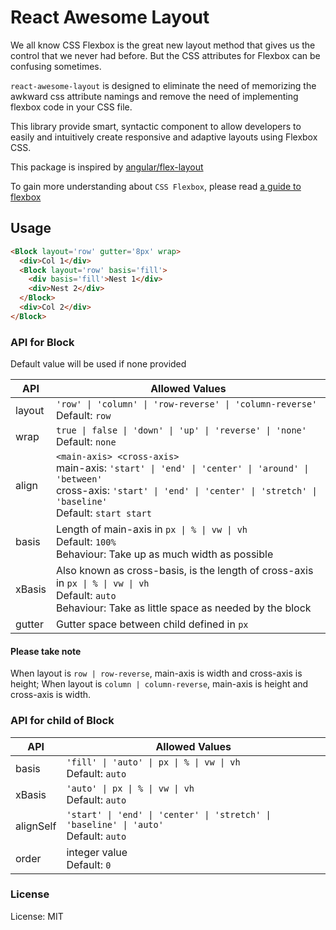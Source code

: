 # React Awesome Layout

We all know CSS Flexbox is the great new layout method that gives us the control that we never had before. But the CSS attributes for Flexbox can be confusing sometimes.

`react-awesome-layout` is designed to eliminate the need of memorizing the awkward css attribute namings and remove the need of implementing flexbox code in your CSS file.

This library provide smart, syntactic component to allow developers to easily and intuitively create responsive and adaptive layouts using Flexbox CSS.

This package is inspired by [angular/flex-layout](https://github.com/angular/flex-layout)

To gain more understanding about `CSS Flexbox`, please read [a guide to flexbox](https://css-tricks.com/snippets/css/a-guide-to-flexbox/)

## Usage

```html
<Block layout='row' gutter='8px' wrap>
  <div>Col 1</div>
  <Block layout='row' basis='fill'>
    <div basis='fill'>Nest 1</div>
    <div>Nest 2</div>
  </Block>
  <div>Col 2</div>
</Block>
```

### API for Block
Default value will be used if none provided

| API | Allowed Values |
|---|---|
| layout | `'row' \| 'column' \| 'row-reverse' \| 'column-reverse'`<br>Default: `row`|
| wrap | `true \| false \| 'down' \| 'up' \| 'reverse' \| 'none'`<br>Default: `none` |
| align | `<main-axis> <cross-axis>`<br>main-axis: `'start' \| 'end' \| 'center' \| 'around' \| 'between'`<br>cross-axis: `'start' \| 'end' \| 'center' \| 'stretch' \| 'baseline'`<br>Default: `start start` |
| basis | Length of main-axis in `px \| % \| vw \| vh`<br>Default: `100%`<br>Behaviour: Take up as much width as possible |
| xBasis | Also known as cross-basis, is the length of cross-axis in  `px \| % \| vw \| vh`<br>Default: `auto`<br>Behaviour: Take as little space as needed by the block |
| gutter | Gutter space between child defined in `px` |

#### Please take note
When layout is `row | row-reverse`, main-axis is width and cross-axis is height;
When layout is `column | column-reverse`, main-axis is height and cross-axis is width.

### API for child of Block

| API | Allowed Values |
|---|---|
| basis | `'fill' \| 'auto' \| px \| % \| vw \| vh`<br>Default: `auto` |
| xBasis | `'auto' \| px \| % \| vw \| vh`<br>Default: `auto` |
| alignSelf | `'start' \| 'end' \| 'center' \| 'stretch' \| 'baseline' \| 'auto'`<br>Default: `auto` |
| order | integer value<br>Default: `0` |

### License
License: MIT